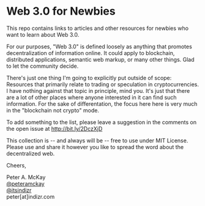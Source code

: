 # Web 3.0 for Newbies

This repo contains links to articles and other resources for newbies who want to learn about Web 3.0.

For our purposes, "Web 3.0" is defined loosely as anything that promotes decentralization of information online. It could apply to blockchain, distributed applications, semantic web markup, or many other things. Glad to let the community decide. 

There's just one thing I'm going to explicitly put outside of scope: Resources that primarily relate to trading or speculation in cryptocurrencies. I have nothing against that topic in principle, mind you. It's just that there are a lot of other places where anyone interested in it can find such information. For the sake of differentation, the focus here here is very much in the "blockchain not crypto" mode.

To add something to the list, please leave a suggestion in the comments on the open issue at http://bit.ly/2DczXjD

This collection is -- and always will be -- free to use under MIT License. Please use and share it however you like to spread the word about the decentralized web.

Cheers,

Peter A. McKay    
<a href="https://twitter.com/peteramckay">@peteramckay</a>    
<a href="https://twitter.com/itsindizr">@itsindizr</a>    
peter[at]indizr.com   
